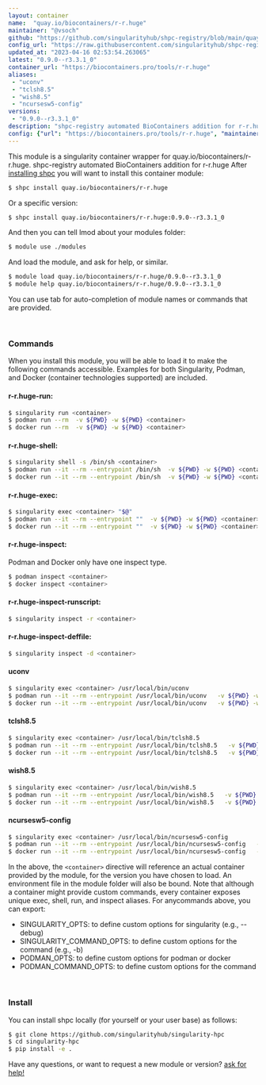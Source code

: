 ```yaml
---
layout: container
name:  "quay.io/biocontainers/r-r.huge"
maintainer: "@vsoch"
github: "https://github.com/singularityhub/shpc-registry/blob/main/quay.io/biocontainers/r-r.huge/container.yaml"
config_url: "https://raw.githubusercontent.com/singularityhub/shpc-registry/main/quay.io/biocontainers/r-r.huge/container.yaml"
updated_at: "2023-04-16 02:53:54.263065"
latest: "0.9.0--r3.3.1_0"
container_url: "https://biocontainers.pro/tools/r-r.huge"
aliases:
 - "uconv"
 - "tclsh8.5"
 - "wish8.5"
 - "ncursesw5-config"
versions:
 - "0.9.0--r3.3.1_0"
description: "shpc-registry automated BioContainers addition for r-r.huge"
config: {"url": "https://biocontainers.pro/tools/r-r.huge", "maintainer": "@vsoch", "description": "shpc-registry automated BioContainers addition for r-r.huge", "latest": {"0.9.0--r3.3.1_0": "sha256:4589057690276c65d210d3372a21474928e861cc7e1870e346733433682ff4fc"}, "tags": {"0.9.0--r3.3.1_0": "sha256:4589057690276c65d210d3372a21474928e861cc7e1870e346733433682ff4fc"}, "docker": "quay.io/biocontainers/r-r.huge", "aliases": {"uconv": "/usr/local/bin/uconv", "tclsh8.5": "/usr/local/bin/tclsh8.5", "wish8.5": "/usr/local/bin/wish8.5", "ncursesw5-config": "/usr/local/bin/ncursesw5-config"}}
---
```


This module is a singularity container wrapper for quay.io/biocontainers/r-r.huge.
shpc-registry automated BioContainers addition for r-r.huge
After [installing shpc](#install) you will want to install this container module:


```bash
$ shpc install quay.io/biocontainers/r-r.huge
```

Or a specific version:

```bash
$ shpc install quay.io/biocontainers/r-r.huge:0.9.0--r3.3.1_0
```

And then you can tell lmod about your modules folder:

```bash
$ module use ./modules
```

And load the module, and ask for help, or similar.

```bash
$ module load quay.io/biocontainers/r-r.huge/0.9.0--r3.3.1_0
$ module help quay.io/biocontainers/r-r.huge/0.9.0--r3.3.1_0
```

You can use tab for auto-completion of module names or commands that are provided.

<br>

### Commands

When you install this module, you will be able to load it to make the following commands accessible.
Examples for both Singularity, Podman, and Docker (container technologies supported) are included.

#### r-r.huge-run:

```bash
$ singularity run <container>
$ podman run --rm  -v ${PWD} -w ${PWD} <container>
$ docker run --rm  -v ${PWD} -w ${PWD} <container>
```

#### r-r.huge-shell:

```bash
$ singularity shell -s /bin/sh <container>
$ podman run --it --rm --entrypoint /bin/sh  -v ${PWD} -w ${PWD} <container>
$ docker run --it --rm --entrypoint /bin/sh  -v ${PWD} -w ${PWD} <container>
```

#### r-r.huge-exec:

```bash
$ singularity exec <container> "$@"
$ podman run --it --rm --entrypoint ""  -v ${PWD} -w ${PWD} <container> "$@"
$ docker run --it --rm --entrypoint ""  -v ${PWD} -w ${PWD} <container> "$@"
```

#### r-r.huge-inspect:

Podman and Docker only have one inspect type.

```bash
$ podman inspect <container>
$ docker inspect <container>
```

#### r-r.huge-inspect-runscript:

```bash
$ singularity inspect -r <container>
```

#### r-r.huge-inspect-deffile:

```bash
$ singularity inspect -d <container>
```


#### uconv

```bash
$ singularity exec <container> /usr/local/bin/uconv
$ podman run --it --rm --entrypoint /usr/local/bin/uconv   -v ${PWD} -w ${PWD} <container> -c " $@"
$ docker run --it --rm --entrypoint /usr/local/bin/uconv   -v ${PWD} -w ${PWD} <container> -c " $@"
```


#### tclsh8.5

```bash
$ singularity exec <container> /usr/local/bin/tclsh8.5
$ podman run --it --rm --entrypoint /usr/local/bin/tclsh8.5   -v ${PWD} -w ${PWD} <container> -c " $@"
$ docker run --it --rm --entrypoint /usr/local/bin/tclsh8.5   -v ${PWD} -w ${PWD} <container> -c " $@"
```


#### wish8.5

```bash
$ singularity exec <container> /usr/local/bin/wish8.5
$ podman run --it --rm --entrypoint /usr/local/bin/wish8.5   -v ${PWD} -w ${PWD} <container> -c " $@"
$ docker run --it --rm --entrypoint /usr/local/bin/wish8.5   -v ${PWD} -w ${PWD} <container> -c " $@"
```


#### ncursesw5-config

```bash
$ singularity exec <container> /usr/local/bin/ncursesw5-config
$ podman run --it --rm --entrypoint /usr/local/bin/ncursesw5-config   -v ${PWD} -w ${PWD} <container> -c " $@"
$ docker run --it --rm --entrypoint /usr/local/bin/ncursesw5-config   -v ${PWD} -w ${PWD} <container> -c " $@"
```



In the above, the `<container>` directive will reference an actual container provided
by the module, for the version you have chosen to load. An environment file in the
module folder will also be bound. Note that although a container
might provide custom commands, every container exposes unique exec, shell, run, and
inspect aliases. For anycommands above, you can export:

 - SINGULARITY_OPTS: to define custom options for singularity (e.g., --debug)
 - SINGULARITY_COMMAND_OPTS: to define custom options for the command (e.g., -b)
 - PODMAN_OPTS: to define custom options for podman or docker
 - PODMAN_COMMAND_OPTS: to define custom options for the command

<br>

### Install

You can install shpc locally (for yourself or your user base) as follows:

```bash
$ git clone https://github.com/singularityhub/singularity-hpc
$ cd singularity-hpc
$ pip install -e .
```

Have any questions, or want to request a new module or version? [ask for help!](https://github.com/singularityhub/singularity-hpc/issues)